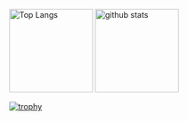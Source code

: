 <p align="left"> 
  <img alt="Top Langs" height="150px" src="https://github-readme-stats.vercel.app/api/top-langs/?username=kyuki3rain&layout=compact&show_icons=true&theme=onedark&count_private=true" />
  <img alt="github stats" height="150px" src="https://github-readme-stats.vercel.app/api?username=kyuki3rain&theme=onedark&show_icons=ture" />
</p>

[![trophy](https://github-profile-trophy.vercel.app/?username=kyuki3rain&theme=onedark&column=7
)](https://github.com/ryo-ma/github-profile-trophy)
